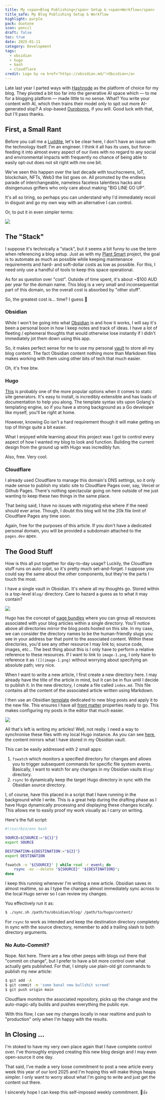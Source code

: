 ```yaml
---
title: My <span>Blog Publishing</span> Setup & <span>Workflow</span>
title_safe: My Blog Publishing Setup & Workflow
highlight: purple
pack: duotone
icon: pencil
draft: false
toc: true
date: 2025-01-11
category: Development
tags:
  - obsidian
  - hugo
  - bash
  - cloudflare
credit: Logo by <a href="https://obsidian.md/">Obsidian</a>
---
```

Late last year I parted ways with [Hashnode](https://hashnode.com/) as the platform of choice for my blog. They pivoted a bit too far into the generative AI space which —  to me for a blogging platform —  made little to no sense. What? You write your content with AI, which then trains their model only to spit out more AI-generated slop?  A slop-based [Ouroboros](https://en.wikipedia.org/wiki/Ouroboros), if you will. Good luck with that, but I'll pass thanks.

<!--more-->

## First, a Small Rant

Before you call me a [Luddite](https://en.wikipedia.org/wiki/Luddite), let's be clear here, I don't have an issue with the technology itself. I'm an engineer. I think it all has its uses, but force-feeding it into almost every aspect of our lives with no regard to any social and environmental impacts with frequently no chance of being able to easily opt-out does not sit right with me one bit.

We've seen this happen over the last decade with touchscreens, IoT, blockchain, NFTs, Web3 the list goes on. All promoted by the endless parade of interchangeable, nameless faceless talentless hacks and disingenuous grifters who only care about making "BIG LINE GO UP".

It's all so tiring, so perhaps you can understand why I'd immediately recoil in disgust and go my own way with an alternative I can control.

Or, to put it in even simpler terms:

![](image-1.png)
## The "Stack"
I suppose it's technically a "stack", but it seems a bit funny to use the term when referencing a blog setup. Just as with my [Plant Smart](https://plantsm.art) project, the goal is to automate as much as possible while keeping maintenance requirements and hard- and soft-dollar costs as low as possible. For this, I need only use a handful of tools to keep this space operational.

As for as question over "cost". Outside of time spent, it's about ~$100 AUD per year for the domain name. This blog is a very small and inconsequential part of this domain, so the overall cost is absorbed by "other stuff".

So, the greatest cost is... time? I guess 🤷

### Obsidian
While I won't be going into what [Obsidian]() is and how it works, I will say it's been a personal boon in how I keep notes and track of ideas. I have a lot of fleeting / ephemeral thoughts that would otherwise lose instantly if I didn't immediately jot them down using this app.

So, it makes perfect sense for me to use my personal [vault](https://help.obsidian.md/Getting+started/Create+a+vault) to store all my blog content. The fact Obsidian content nothing more than Markdown files makes working with them using other bits of tech that much easier.

Oh, it's free btw.
### Hugo
[This](https://gohugo.io/) is probably one of the more popular options when it comes to static site generators. It's easy to install, is incredibly extensible and has loads of documentation to help you along. The template syntax sits upon Golang's templating engine, so if you have a strong background as a Go developer like myself, you'll be right at home.

However, knowing Go isn't a hard requirement though it will make getting on top of things quite a bit easier.

What I enjoyed while learning about this project was I got to control every aspect of how I wanted my blog to look and function. Building the current design from the ground up with Hugo was incredibly fun.

Also, free. Very cool.
### Cloudflare
I already used Cloudflare to manage this domain's DNS settings, so it only made sense to publish my static site to Cloudflare Pages over, say, Vercel or Github Pages. There's nothing spectacular going on here outside of me just wanting to keep these two things in the same place.

That being said, I have no issues with migrating else where if the need should ever arise. Though, I doubt this blog will hit the 20k file limit of Cloudflare Pages any time soon.

Again, free for the purposes of this article. If you don't have a dedicated personal domain, you will be provided a subdomain attached to the `pages.dev` apex.
## The Good Stuff
How is this all put together for day-to-day usage? Luckily, the Cloudflare stuff runs on auto-pilot, so it's pretty much set-and-forget. I suppose you could say the same about the other components, but they're the parts I touch the most.

I have a single vault in Obsidian. It's where all my thoughts go. Stored within is a top-level `Blog/` directory. Care to hazard a guess as to what it may contain?

![](image-2.png)

Hugo has the concept of [page bundles](https://gohugo.io/content-management/page-bundles/) where you can group all resources associated with your blog articles within a single directory. You'll notice above all directories mirror the blog posts hosted on this site. In my case, we can consider the directory names to be the human-friendly slugs you see in your address bar that point to the associated content. Within these directories, you'd see any other resource I may link to; source code, images, etc... The best thing about this is I only have to perform a relative reference to these resources. If I want to link to `image-1.png`, I only have to reference it as `![](image-1.png)` without worrying about specifying an absolute path; very nice.

When I want to write a new article, I first create a new directory here. I may already have the title of the article in mind, but it can be in flux until I decide to publish it. In the new directory, I create a file called `index.md`. This file contains all the content of the associated article written using Markdown.

I then use an Obsidian [template](https://help.obsidian.md/Plugins/Templates) dedicated to new blog posts and apply it to the new file. This ensures I have all [front matter](https://jekyllrb.com/docs/front-matter/) properties ready to go. This makes configuring my posts in the editor that much easier.

![](image-3.png)

All that's left is writing my articles! Well, not really. I need a way to synchronise these files with my local Hugo instance. As you can see [here](https://github.com/wilhelm-murdoch/wilhelm.codes/tree/main/content/blog), the content mirrors what I have stored in my Obsidian vault. 

This can be easily addressed with 2 small apps:
1. `fswatch` which monitors a specified directory for changes and allows you to trigger subsequent commands for specific file system events. Basically, I want to watch for any changes in my Obsidian vaults `Blog/` directory. 
2. `rsync` to dynamically keep the target Hugo directory in sync with the Obsidian source directory.

I, of course, have this placed in a script that I have running in the background while I write. This is a great help during the drafting phase as I have Hugo dynamically processing and displaying these changes locally. This allows me to easily proof my work visually as I carry on writing. 

Here's the full script:
```bash
#!/usr/bin/env bash

SOURCE=${SOURCE:="${1}"}
export SOURCE

DESTINATION=${DESTINATION:="${2}"}
export DESTINATION

fswatch -o "${SOURCE}" | while read -r event; do 
    rsync -av --delete "${SOURCE}" "${DESTINATION}";
done
```

I keep this running whenever I'm writing a new article. Obsidian saves in almost realtime, so as I type the changes almost immediately sync across to the local Hugo server so I can review my changes.

You effectively run it as:
```bash
$ ./sync.sh /path/to/obsidian/blog/ /path/to/hugo/content/
```

For `rsync` to work as intended and keep the destination directory completely in sync with the source directory, remember to add a trailing slash to both directory arguments.
### No Auto-Commit?
Nope. Not here. There are a few other peeps with blogs out there that "commit on change", but I prefer to have a bit more control over what actually gets published. For that, I simply use plain-old git commands to publish my new article:

```bash
$ git add -A
$ git commit -m 'some banal new bullshit screed'
$ git push origin main
```

Cloudflare monitors the associated repository, picks up the change and the auto-magic-ally builds and pushes everything the public eye.

With this flow, I can see my changes locally in near realtime and push to "production" only when I'm happy with the results.

## In Closing ...
I'm stoked to have my very own place again that I have complete control over. I've thoroughly enjoyed creating this new blog design and I may even open-source it one day. 

That said, I've made a very loose commitment to post a new article every week this year of our lord 2025 and I'm hoping this will make things heaps simpler. I only want to worry about what I'm going to write and just get the content out there.

I sincerely hope I can keep this self-imposed weekly commitment. 😬👍